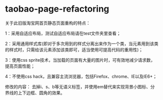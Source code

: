 taobao-page-refactoring
=======================

关于此旧版淘宝网首页静态页面重构的特点：

1：采用自适应布局，测试自适应布局请在test文件夹里查看；

2：采用通用样式库(即对于多次用到的样式分离出来作为一个类，当元素用到该类的样式时，只需给该元素添加该类即可，适当使用可提高代码的重用性)；

3：使用css sprite技术，当加载的页面有大量的图片时，可有效地减少请求数，提高页面性能；

4：不使用css hack，且兼容主流浏览器，包括Firefox、chrome、IE以及IE6+；


修改的内容：
去掉i、s、b等无语义标签，并使用em替代来实现背景小图标、分界线的上下边框、圆角的效果。
